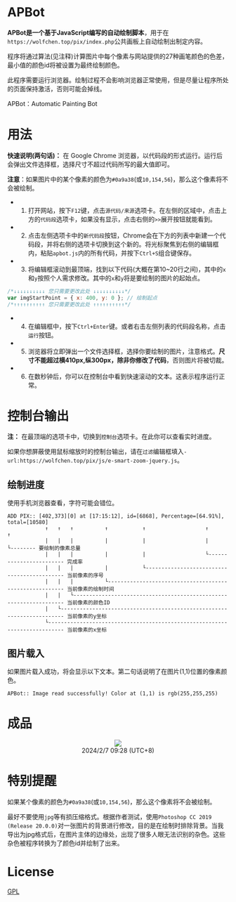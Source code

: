 # APBot

**APBot是一个基于JavaScript编写的自动绘制脚本**，用于在`https://wolfchen.top/pix/index.php`公共画板上自动绘制出制定内容。

程序将通过算法(见注释)计算图片中每个像素与网站提供的27种画笔颜色的色差，最小值的颜色id将被设置为最终绘制颜色。

此程序需要运行浏览器。绘制过程不会影响浏览器正常使用，但是尽量让程序所处的页面保持激活，否则可能会掉线。

APBot：Automatic Painting Bot

# 用法

**快速说明(两句话)：** 在 Google Chrome 浏览器，以代码段的形式运行。运行后会弹出文件选择框，选择尺寸不超过代码所写的最大值即可。

**注意**：如果图片中的某个像素的颜色为`#0a9a38`(或`10,154,56`)，那么这个像素将不会被绘制。

- 1. 打开网站，按下`F12`键，点击`源代码/来源`选项卡。在左侧的区域中，点击上方的`代码段`选项卡，如果没有显示，点击右侧的`>>`展开按钮就能看到。

- 2. 点击左侧选项卡中的`新代码段`按钮，Chrome会在下方的列表中新建一个代码段，并将右侧的选项卡切换到这个新的。将光标聚焦到右侧的编辑框内，粘贴`apbot.js`内的所有代码，并按下`Ctrl+S`组合键保存。

- 3. 将编辑框滚动到最顶端，找到以下代码(大概在第10~20行之间)，其中的`x`和`y`按照个人需求修改。其中的`x`和`y`将是要绘制的图片的起始点。
```javascript
/*↓↓↓↓↓↓↓↓↓↓ 您只需要更改此处 ↓↓↓↓↓↓↓↓↓↓*/
var imgStartPoint = { x: 400, y: 0 }; // 绘制起点
/*↑↑↑↑↑↑↑↑↑↑ 您只需要更改此处 ↑↑↑↑↑↑↑↑↑↑*/
```

- 4. 在编辑框中，按下`Ctrl+Enter`键。或者右击左侧列表的代码段名称，点击`运行`按钮。

- 5. 浏览器将立即弹出一个文件选择框，选择你要绘制的图片，注意格式。**尺寸不能超过横410px,纵300px，除非你修改了代码**，否则图片将被切裁。

- 6. 在数秒钟后，你可以在控制台中看到快速滚动的文本。这表示程序运行正常。

# 控制台输出

**注：** 在最顶端的选项卡中，切换到`控制台`选项卡。在此你可以查看实时进度。

如果你想屏蔽使用鼠标缩放时的控制台输出，请在`过滤`编辑框填入`-url:https://wolfchen.top/pix/js/e-smart-zoom-jquery.js`。

## 绘制进度

使用手机浏览器查看，字符可能会错位。

```text
ADD PIX:: [402,373][0] at [17:15:12], id=[6868], Percentage=[64.91%], total=[10580]
            ↑   ↑   ↑          ↑           ↑                   ↑               ↑
            |   |   |          |           |                   |               └-------- 要绘制的像素总量
            |   |   |          |           |                   └------------------------ 完成率
            |   |   |          |           └-------------------------------------------- 当前像素的序号
            |   |   |          └-------------------------------------------------------- 当前像素的绘制时间
            |   |   └------------------------------------------------------------------- 当前像素的颜色ID
            |   └----------------------------------------------------------------------- 当前像素的y坐标
            └--------------------------------------------------------------------------- 当前像素的x坐标

```

## 图片载入

如果图片载入成功，将会显示以下文本。第二句话说明了在图片(1,1)位置的像素颜色。
```text
APBot:: Image read successfully! Color at (1,1) is rgb(255,255,255)
```

# 成品

<p align="center"><img src="https://s2.loli.net/2024/02/07/YC2rjka3eLicBlt.png"><br>2024/2/7 09:28 (UTC+8)</p>

# 特别提醒

如果某个像素的颜色为`#0a9a38`(或`10,154,56`)，那么这个像素将不会被绘制。

最好不要使用`jpg`等有损压缩格式。根据作者测试，使用`Photoshop CC 2019 (Release 20.0.0)`对一张图片的背景进行修改，目的是在绘制时排除背景。当我导出为jpg格式后，在图片主体的边缘处，出现了很多人眼无法识别的杂色。这些杂色被程序转换为了颜色id并绘制了出来。

# License

[GPL](https://github.com/yzl3014/APBot/blob/main/LICENSE)
